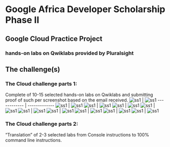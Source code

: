 # Google Africa Developer Scholarship Phase II 

## Google Cloud Practice Project

### hands-on labs on Qwiklabs provided by Pluralsight

## The challenge(s)

### The Cloud challenge parts 1:
Complete of 10-15 selected hands-on labs on Qwiklabs and submitting proof of such per screenshot based on the email received.
![ss1](https://github.com/nthia/GADS-2020/blob/master/Cloud%20Storage.PNG) | ![ss1](https://github.com/nthia/GADS-2020/blob/master/Console%20and%20Cloud%20Shell.PNG)
------------ | -------------
![ss1](https://github.com/nthia/GADS-2020/blob/master/Cloud%20IAM.PNG) | ![ss1](https://github.com/nthia/GADS-2020/blob/master/Cloud%20SQL.PNG)
![ss1](https://github.com/nthia/GADS-2020/blob/master/Creating%20Virtual%20Machines.PNG) | ![ss1](https://github.com/nthia/GADS-2020/blob/master/Deployment%20Manager.PNG)
![ss1](https://github.com/nthia/GADS-2020/blob/master/Error%20Reporting%20and%20Debugging.PNG) | ![ss1](https://github.com/nthia/GADS-2020/blob/master/Bastion%20Host.PNG)
![ss1](https://github.com/nthia/GADS-2020/blob/master/Getting%20Started%20with%20Cloud%20Marketplace.PNG) | ![ss1](https://github.com/nthia/GADS-2020/blob/master/Getting%20Started%20with%20Kubernetes%20Engine.PNG)
![ss1](https://github.com/nthia/GADS-2020/blob/master/Infrastructure%20Preview%20v1.5.PNG) | ![ss1](https://github.com/nthia/GADS-2020/blob/master/Infrastructure%20Preview%20v1.5.PNG)
![ss1](https://github.com/nthia/GADS-2020/blob/master/Loading%20Taxi%20Data%20into%20Google%20Cloud%20SQL.PNG) | ![ss1](https://github.com/nthia/GADS-2020/blob/master/Loading%20data%20into%20BigQuery.PNG)
![ss1](https://github.com/nthia/GADS-2020/blob/master/Resource%20Monitoring.PNG) | ![ss1](https://github.com/nthia/GADS-2020/blob/master/Running%20Apache%20Spark%20jobs%20on%20Cloud%20Dataproc.PNG)
![ss1](https://github.com/nthia/GADS-2020/blob/master/Setting%20up%20a%20Development%20Environment%20v1.1.PNG) | ![ss1](https://github.com/nthia/GADS-2020/blob/master/Using%20BigQuery%20to%20do%20Analysis.PNG)
![ss1](https://github.com/nthia/GADS-2020/blob/master/Using%20OAuth.PNG) | ![ss1](https://github.com/nthia/GADS-2020/blob/master/Virtual%20Networking.PNG)
### The Cloud challenge parts 2:
“Translation” of 2-3 selected labs from Console instructions to 100% command line instructions.
